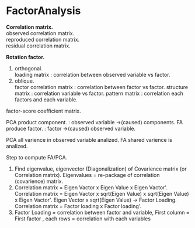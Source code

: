 # FactorAnalysis

__Correlation matrix.__  
observed correlation matrix.  
reproduced correlation matrix.  
residual correlation matrix.  

__Rotation factor.__
1)  orthogonal.  
    loading matrix : correlation between observed variable vs factor.
2)  oblique.  
    factor correlation matrix : correlation between factor vs factor.
    structure matrix : correlation variable vs factor.
    pattern matrix : correlation each factors and each variable.

factor-score coefficient matrix.

PCA product component. : observed variable ->(caused) components.
FA produce factor. : factor ->(caused) observed variable.

PCA all varience in observed variable analized.
FA shared varience is analized.

Step to compute FA/PCA.

1)  Find eigenvalue, eigenvector (Diagonalization) of Covarience matrix (or Correlation matrix). Eigenvalues = re-package of correlation (covarience) matrix.
2)  Correlation matrix = Eigen Vactor x Eigen Value x Eigen Vactor'. 
    Correlation matrix = Eigen Vactor x sqrt(Eigen Value) x sqrt(Eigen Value) x Eigen Vactor'. 
    Eigen Vector x sqrt(Eigen Value) -> Factor Loading.
    Correlation matrix = Factor loading x Factor loading'.
3)  Factor Loading = correlation between factor and variable, First column = First factor , each rows = correlation with each variables
